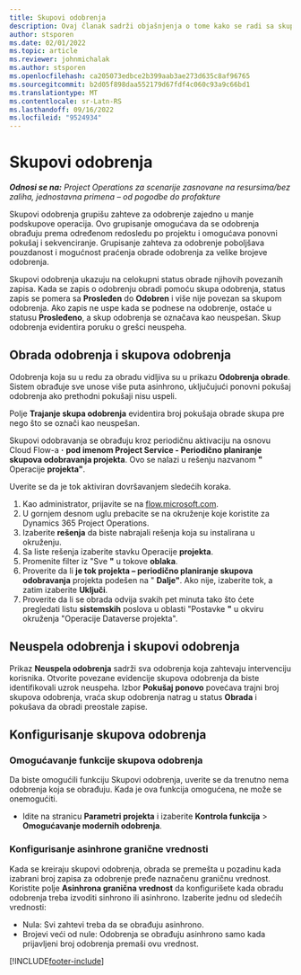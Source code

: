 ```yaml
---
title: Skupovi odobrenja
description: Ovaj članak sadrži objašnjenja o tome kako se radi sa skupovima odobravanja, zahtevima i podskupovima tih operacija.
author: stsporen
ms.date: 02/01/2022
ms.topic: article
ms.reviewer: johnmichalak
ms.author: stsporen
ms.openlocfilehash: ca205073edbce2b399aab3ae273d635c8af96765
ms.sourcegitcommit: b2d05f898daa552179d67fdf4c060c93a9c66bd1
ms.translationtype: MT
ms.contentlocale: sr-Latn-RS
ms.lasthandoff: 09/16/2022
ms.locfileid: "9524934"
---
```

# <a name="approval-sets"></a>Skupovi odobrenja

_**Odnosi se na:** Project Operations za scenarije zasnovane na resursima/bez zaliha, jednostavna primena – od pogodbe do profakture_

Skupovi odobrenja grupišu zahteve za odobrenje zajedno u manje podskupove operacija. Ovo grupisanje omogućava da se odobrenja obrađuju prema određenom redosledu po projektu i omogućava ponovni pokušaj i sekvenciranje. Grupisanje zahteva za odobrenje poboljšava pouzdanost i mogućnost praćenja obrade odobrenja za velike brojeve odobrenja.

Skupovi odobrenja ukazuju na celokupni status obrade njihovih povezanih zapisa. Kada se zapis o odobrenju obradi pomoću skupa odobrenja, status zapis se pomera sa **Prosleđen** do **Odobren** i više nije povezan sa skupom odobrenja. Ako zapis ne uspe kada se podnese na odobrenje, ostaće u statusu **Prosleđeno**, a skup odobrenja se označava kao neuspešan. Skup odobrenja evidentira poruku o grešci neuspeha.

## <a name="processing-approvals-and-approval-sets"></a>Obrada odobrenja i skupova odobrenja
Odobrenja koja su u redu za obradu vidljiva su u prikazu **Odobrenja obrade**. Sistem obrađuje sve unose više puta asinhrono, uključujući ponovni pokušaj odobrenja ako prethodni pokušaji nisu uspeli.

Polje **Trajanje skupa odobrenja** evidentira broj pokušaja obrade skupa pre nego što se označi kao neuspešan.

Skupovi odobravanja se obrađuju kroz periodičnu aktivaciju na osnovu Cloud Flow-a **·** **pod imenom Project Service - Periodično planiranje skupova odobravanja projekta**. Ovo se nalazi u rešenju nazvanom **"** Operacije **projekta"**. 

Uverite se da je tok aktiviran dovršavanjem sledećih koraka.

1. Kao administrator, prijavite se na [flow.microsoft.com](https://powerautomate.microsoft.com).
2. U gornjem desnom uglu prebacite se na okruženje koje koristite za Dynamics 365 Project Operations.
3. Izaberite **rešenja** da biste nabrajali rešenja koja su instalirana u okruženju.
4. Sa liste rešenja izaberite stavku Operacije **projekta**.
5. Promenite filter iz "Sve **"** u tokove **oblaka**.
6. Proverite da li **je tok projekta – periodično planiranje skupova odobravanja** projekta podešen na " **Dalje"**. Ako nije, izaberite tok, a zatim izaberite **Uključi**.
7. Proverite da li se obrada odvija svakih pet minuta tako što ćete pregledati listu **sistemskih** poslova u oblasti "Postavke **"** u okviru okruženja "Operacije Dataverse projekta".

## <a name="failed-approvals-and-approval-sets"></a>Neuspela odobrenja i skupovi odobrenja
Prikaz **Neuspela odobrenja** sadrži sva odobrenja koja zahtevaju intervenciju korisnika. Otvorite povezane evidencije skupova odobrenja da biste identifikovali uzrok neuspeha.
Izbor **Pokušaj ponovo** povećava trajni broj skupova odobrenja, vraća skup odobrenja natrag u status **Obrada** i pokušava da obradi preostale zapise.

## <a name="configure-approval-sets"></a>Konfigurisanje skupova odobrenja

### <a name="enable-the-approval-sets-feature"></a>Omogućavanje funkcije skupova odobrenja
Da biste omogućili funkciju Skupovi odobrenja, uverite se da trenutno nema odobrenja koja se obrađuju. Kada je ova funkcija omogućena, ne može se onemogućiti.

- Idite na stranicu **Parametri projekta** i izaberite **Kontrola funkcija** > **Omogućavanje modernih odobrenja**.

### <a name="configuring-the-asynchronous-threshold"></a>Konfigurisanje asinhrone granične vrednosti 
Kada se kreiraju skupovi odobrenja, obrada se premešta u pozadinu kada izabrani broj zapisa za odobrenje pređe naznačenu graničnu vrednost. Koristite polje **Asinhrona granična vrednost** da konfigurišete kada obradu odobrenja treba izvoditi sinhrono ili asinhrono. Izaberite jednu od sledećih vrednosti:

  - Nula: Svi zahtevi treba da se obrađuju asinhrono. 
  - Brojevi veći od nule: Odobrenja se obrađuju asinhrono samo kada prijavljeni broj odobrenja premaši ovu vrednost.

[!INCLUDE[footer-include](../includes/footer-banner.md)]
